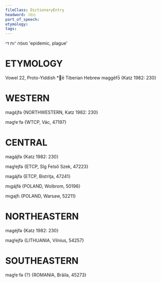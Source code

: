 ```yaml
---
fileClass: DictionaryEntry
headword: מגפֿה
part_of_speech: 
etymology: 
tags: 
---
```

מגפֿה
־ות
די
'epidemic, plague'

ETYMOLOGY
===========
Vowel 22, Proto-Yiddish *ē
Tiberian Hebrew maggēfɔ̄́
{Katz 1982: 230}

WESTERN
========

magɛ́jfə {NORTHWESTERN, Katz 1982: 230}

məgʲeˑfə {WTCP, Vác, 47197}

CENTRAL
========

magájfə {Katz 1982: 230}

magʲejfə {ETCP, Sîg Felső Szek, 47223}

magájfə {ETCP, Bistriţa, 47241}

mɩgájfə̃ {POLAND, Wolbrom, 50196}

mɩgajfɩ {POLAND, Warsaw, 52211}

NORTHEASTERN
==============

magéjfə {Katz 1982: 230}

magʲejfə {LITHUANIA, Vilnius, 54257}

SOUTHEASTERN
==============

magʲeˑfə {?} {ROMANIA, Brăila, 45273}
